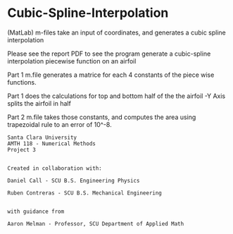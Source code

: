 # Cubic-Spline-Interpolation
(MatLab) m-files take an input of coordinates, and generates a cubic spline interpolation

Please see the report PDF to see the program generate a cubic-spline interpolation piecewise function on an airfoil


Part 1 m.file generates a matrice for each 4 constants of the piece wise functions.

Part 1 does the calculations for top and bottom half of the the airfoil
-Y Axis splits the airfoil in half

Part 2 m.file takes those constants, and computes the area using trapezoidal rule to an error of 10^-8.


~~~~~~~~~~~~~~~~~~~~~~~~~~~~~~~~~~~~~~~
Santa Clara University
AMTH 118 - Numerical Methods
Project 3


Created in collaboration with:

Daniel Call - SCU B.S. Engineering Physics

Ruben Contreras - SCU B.S. Mechanical Engineering


with guidance from

Aaron Melman - Professor, SCU Department of Applied Math
